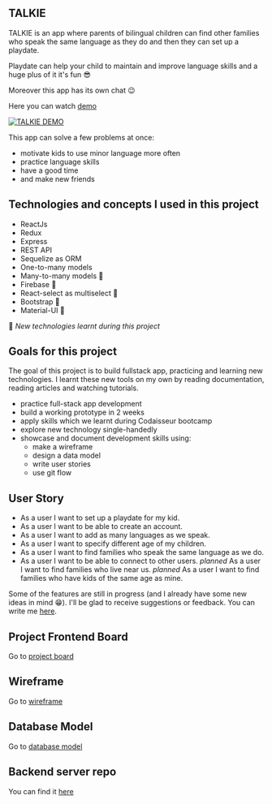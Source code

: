 ## TALKIE

TALKIE is an app where parents of bilingual children can find other families who speak the same language as they do and then they can set up a playdate.

Playdate can help your child to maintain and improve language skills and a huge plus of it it's fun :sunglasses:

Moreover this app has its own chat :wink:

Here you can watch [demo](http://www.youtube.com/watch?v=Ax6oLBHjlC8)

[![TALKIE DEMO](https://img.youtube.com/vi/Ax6oLBHjlC8/0.jpg)](http://www.youtube.com/watch?v=Ax6oLBHjlC8 "TALKIE DEMO")

This app can solve a few problems at once:
* motivate kids to use minor language more often
* practice language skills
* have a good time
* and make new friends 

## Technologies and concepts I used in this project
* ReactJs 
* Redux
* Express
* REST API
* Sequelize as ORM
* One-to-many models
* Many-to-many models :tulip:
* Firebase :tulip:
* React-select as multiselect :tulip:
* Bootstrap :tulip:
* Material-UI :tulip:

:tulip: *New technologies learnt during this project*

## Goals for this project

The goal of this project is to build fullstack app, practicing and learning new technologies.
I learnt these new tools on my own by reading documentation, reading articles and watching tutorials.

* practice full-stack app development
* build a working prototype in 2 weeks
* apply skills which we learnt during Codaisseur bootcamp
* explore new technology single-handedly
* showcase and document development skills using:
    - make a wireframe
    - design a data model
    - write user stories
    - use git flow
   
## User Story

* As a user I want to set up a playdate for my kid.
* As a user I want to be able to create an account.
* As a user I want to add as many languages as we speak.
* As a user I want to specify different age of my children.
* As a user I want to find families who speak the same language as we do.
* As a user I want to be able to connect to other users.
*planned* As a user I want to find families who live near us.
*planned* As a user I want to find families who have kids of the same age as mine.

Some of the features are still in progress (and I already have some new ideas in mind :grin:).
I'll be glad to receive suggestions or feedback. You can write me [here](https://www.linkedin.com/in/alena-izakson/).

## Project Frontend Board

Go to [project board](https://github.com/AlenaAlyona/talkie-frontend/projects/1)

## Wireframe

Go to [wireframe](https://wireframepro.mockflow.com/view/Mf52aec124d48c35ff474cf773ea262d01602489739108)

## Database Model

Go to [database model](https://dbdiagram.io/d/5f841b9d3a78976d7b774385)
 
## Backend server repo

You can find it [here](https://github.com/AlenaAlyona/talkie_backend)

